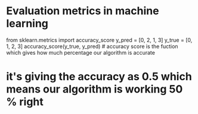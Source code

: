 # Evaluation metrics in machine learning
from sklearn.metrics import accuracy_score
y_pred = [0, 2, 1, 3]
y_true = [0, 1, 2, 3]
accuracy_score(y_true, y_pred) # accuracy score is the fuction which gives how much percentage our algorithm is accurate
# it's giving the accuracy as 0.5 which means our algorithm is working 50 % right 
